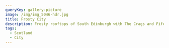 ```yaml
---
queryKey: gallery-picture
image: /img/img_5046-hdr.jpg
title: Frosty City
description: Frosty rooftops of South Edinburgh with The Crags and Fife in the distance
tags:
  - Scotland
  - City
---
```


